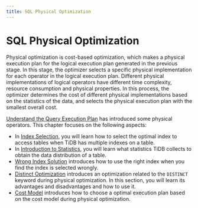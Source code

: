 ```yaml
---
title: SQL Physical Optimization
---
```


# SQL Physical Optimization

Physical optimization is cost-based optimization, which makes a physical execution plan for the logical execution plan generated in the previous stage. In this stage, the optimizer selects a specific physical implementation for each operator in the logical execution plan. Different physical implementations of logical operators have different time complexity, resource consumption and physical properties. In this process, the optimizer determines the cost of different physical implementations based on the statistics of the data, and selects the physical execution plan with the smallest overall cost.

[Understand the Query Execution Plan](/explain-overview.md) has introduced some physical operators. This chapter focuses on the following aspects:

- In [Index Selection](/choose-index.md), you will learn how to select the optimal index to access tables when TiDB has multiple indexes on a table.
- In [Introduction to Statistics](/statistics.md), you will learn what statistics TiDB collects to obtain the data distribution of a table.
- [Wrong Index Solution](/wrong-index-solution.md) introduces how to use the right index when you find the index is selected wrongly.
- [Distinct Optimization](/agg-distinct-optimization.md) introduces an optimization related to the `DISTINCT` keyword during physical optimization. In this section, you will learn its advantages and disadvantages and how to use it.
- [Cost Model](/cost-model.md) introduces how to choose a optimal execution plan based on the cost model during physical optimization.
